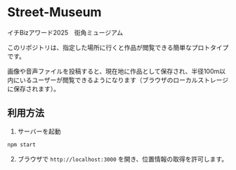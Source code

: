 # Street-Museum

イチBizアワード2025　街角ミュージアム

このリポジトリは、指定した場所に行くと作品が閲覧できる簡単なプロトタイプです。

画像や音声ファイルを投稿すると、現在地に作品として保存され、半径100m以内にいるユーザーが閲覧できるようになります（ブラウザのローカルストレージに保存されます）。

## 利用方法

1. サーバーを起動

```bash
npm start
```

2. ブラウザで `http://localhost:3000` を開き、位置情報の取得を許可します。
